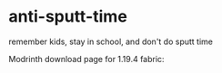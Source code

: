 # anti-sputt-time
remember kids, stay in school, and don't do sputt time


Modrinth download page for 1.19.4 fabric:
